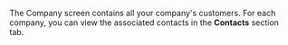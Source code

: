 <!-- markdownlint-disable-file MD041 -->
The Company screen contains all your company's customers. For each company, you can view the associated contacts in the **Contacts** section tab.


